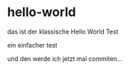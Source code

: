 hello-world
===========

das ist der klassische Hello World Test

ein einfacher test

und den werde ich  jetzt mal commiten...
